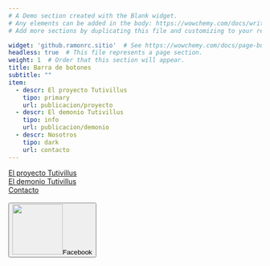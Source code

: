```yaml
---
# A Demo section created with the Blank widget.
# Any elements can be added in the body: https://wowchemy.com/docs/writing-markdown-latex/
# Add more sections by duplicating this file and customizing to your requirements.

widget: 'github.ramonrc.sitio'  # See https://wowchemy.com/docs/page-builder/
headless: true  # This file represents a page section.
weight: 1  # Order that this section will appear.
title: Barra de botones
subtitle: ""
item:
  - descr: El proyecto Tutivillus
    tipo: primary
    url: publicacion/proyecto
  - descr: El demonio Tutivillus
    tipo: info
    url: publicacion/demonio
  - descr: Nosotros
    tipo: dark
    url: contacto
---
```




<div class="container">


<div class="btn-toolbar" role="toolbar" aria-label="Toolbar with button groups">
    <div class="btn-group btn-group-lg" role="group" aria-label="pro">
        <a href="/project/proyecto/" class="btn btn-primary">El proyecto Tutivillus</a>
    </div>
    <div class="btn-group btn-group-lg" role="group" aria-label="dem">
        <a href="/project/demonio/" class="btn btn-info">El demonio Tutivillus</a>
    </div>
    <div class="btn-group btn-group-lg" role="group" aria-label="nos">
        <a href="/contacto/" class="btn btn-dark">Contacto</a>
    </div>
    <div class="btn-group btn-group-lg" role="group" aria-label="face">
        <button class="btn btn-default">
     <img src="https://scontent.xx.fbcdn.net/v/t1.6435-9/s960x960/158991042_211820874027323_4133750573823010055_n.jpg?_nc_cat=103&ccb=1-3&_nc_sid=e3f864&_nc_ohc=TR20tehwbAsAX_irQba&_nc_ht=scontent.xx&tp=7&oh=c6c416eb7f19d7403f611f85c0b42064&oe=60D39A37" width="100" />Facebook
</button>
    </div>
</div></div>
